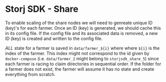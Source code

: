 # Storj SDK - Share

To enable scaling of the share nodes we will need to genreate unique ID (key)'s for each farmer. Once an ID (key) is generated, we should cache this in its config file. If the config file and its associated data is removed, a new ID (key) is created and written to the config file.

_ALL_ state for a farmer is saved in `data/farmer_${i}` where where `${i}` is the index of the farmer. This index might not correspond to the id given by `docker-compose` (i.e. `data/farmer_2` might belong to `storjsdk_share_5`) since each farmer is racing to claim directories in sequential order. If the folder for a farmer does not exist, the farmer will assume it has no state and create everything from scratch.
